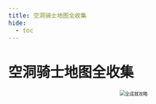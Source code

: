 ```yaml
---
title: 空洞骑士地图全收集
hide:
  - toc
---
```


# 空洞骑士地图全收集

<div style="text-align: center;"><img src="..\img\1.png" alt="全成就攻略" style="zoom: 65%;" /></div>